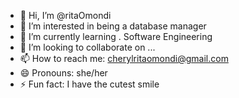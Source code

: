- 👋 Hi, I’m @ritaOmondi
- 👀 I’m interested in being a database manager
- 🌱 I’m currently learning . Software Engineering
- 💞️ I’m looking to collaborate on ...
- 📫 How to reach me: cherylritaomondi@gmail.com
- 😄 Pronouns: she/her
- ⚡ Fun fact: I have the cutest smile

<!---
ritaOmondi/ritaOmondi is a ✨ special ✨ repository because its `README.md` (this file) appears on your GitHub profile.
You can click the Preview link to take a look at your changes.
--->
